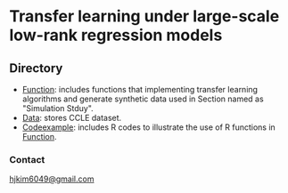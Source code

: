 # Transfer learning under large-scale low-rank regression models

## Directory
- [Function](https://github.com/hjkim1001/TransNR/tree/main/Function): includes functions that implementing transfer learning algorithms and generate synthetic data used in Section named as "Simulation Stduy".
- [Data](https://github.com/hjkim1001/TransNR/tree/main/Data): stores CCLE dataset.
- [Codeexample](https://github.com/hjkim1001/TransNR/tree/main/Codeexample): includes R codes to illustrate the use of R functions in [Function](https://github.com/hjkim1001/TransNR/tree/main/Function).

### Contact
hjkim6049@gmail.com
